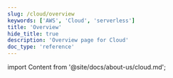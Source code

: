 ```yaml
---
slug: /cloud/overview
keywords: ['AWS', 'Cloud', 'serverless']
title: 'Overview'
hide_title: true
description: 'Overview page for Cloud'
doc_type: 'reference'
---
```


import Content from '@site/docs/about-us/cloud.md';

<Content />
